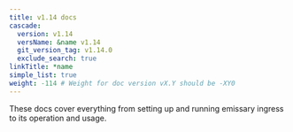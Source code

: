 ```yaml
---
title: v1.14 docs
cascade:
  version: v1.14
  versName: &name v1.14
  git_version_tag: v1.14.0
  exclude_search: true
linkTitle: *name
simple_list: true
weight: -114 # Weight for doc version vX.Y should be -XY0
---
```


These docs cover everything from setting up and running emissary ingress to its operation and usage.
